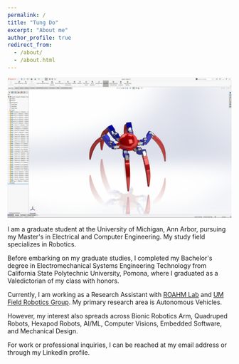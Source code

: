 ```yaml
---
permalink: /
title: "Tung Do"
excerpt: "About me"
author_profile: true
redirect_from: 
  - /about/
  - /about.html
---
```


![hexapod](images/hexapod.png)

I am a graduate student at the University of Michigan, Ann Arbor, pursuing my Master's in Electrical and Computer Engineering. My study field specializes in Robotics.

Before embarking on my graduate studies, I completed my Bachelor's degree in Electromechanical Systems Engineering Technology from California State Polytechnic University, Pomona, where I graduated as a Valedictorian of my class with honors. 

Currently, I am working as a Research Assistant with [ROAHM Lab](https://www.roahmlab.com/) and [UM Field Robotics Group](https://fieldrobotics.engin.umich.edu/). My primary research area is Autonomous Vehicles. 

However, my interest also spreads across Bionic Robotics Arm, Quadruped Robots, Hexapod Robots, AI/ML, Computer Visions, Embedded Software, and Mechanical Design. 

For work or professional inquiries, I can be reached at my email address or through my LinkedIn profile. 